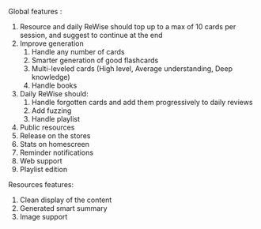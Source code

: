 Global features :

1. Resource and daily ReWise should top up to a max of 10 cards per session, and suggest to continue at the end
2. Improve generation
   1. Handle any number of cards
   2. Smarter generation of good flashcards
   3. Multi-leveled cards (High level, Average understanding, Deep knowledge)
   4. Handle books
3. Daily ReWise should:
   1. Handle forgotten cards and add them progressively to daily reviews
   2. Add fuzzing
   3. Handle playlist
4. Public resources
5. Release on the stores
6. Stats on homescreen
7. Reminder notifications
8. Web support
9. Playlist edition

Resources features:

1. Clean display of the content
2. Generated smart summary
3. Image support
